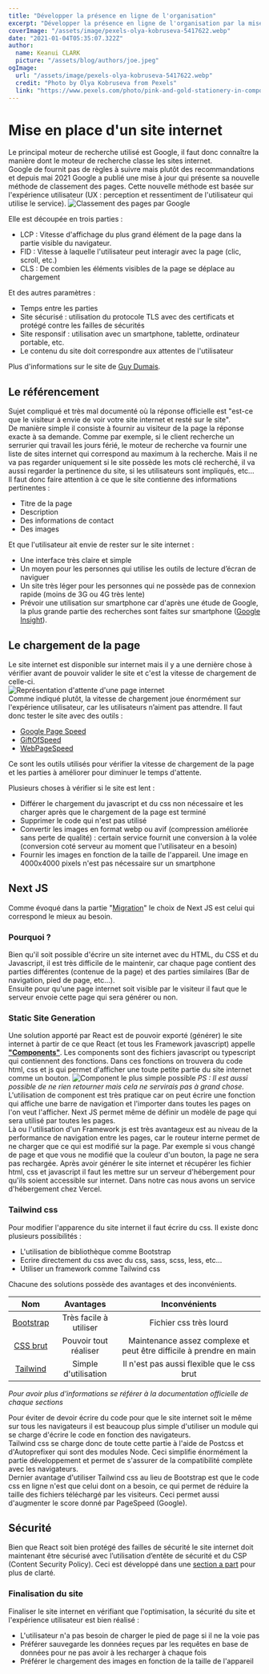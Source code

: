 ```yaml
---
title: "Développer la présence en ligne de l'organisation"
excerpt: "Développer la présence en ligne de l'organisation par la mise en place d'un site internet"
coverImage: "/assets/image/pexels-olya-kobruseva-5417622.webp"
date: "2021-01-04T05:35:07.322Z"
author:
  name: Keanui CLARK
  picture: "/assets/blog/authors/joe.jpeg"
ogImage:
  url: "/assets/image/pexels-olya-kobruseva-5417622.webp"
  credit: "Photo by Olya Kobruseva from Pexels"
  link: "https://www.pexels.com/photo/pink-and-gold-stationery-in-composition-5417622/?utm_content=attributionCopyText&utm_medium=referral&utm_source=pexels"
---
```


# Mise en place d'un site internet
Le principal moteur de recherche utilisé est Google, il faut donc connaître la manière dont le moteur de recherche classe les sites internet.  
Google de fournit pas de règles à suivre mais plutôt des recommandations et depuis mai 2021 Google a publié une mise à jour qui présente sa nouvelle méthode de classement des pages.
Cette nouvelle méthode est basée sur l'expérience utilisateur (UX : perception et ressentiment de l'utilisateur qui utilise le service).
![Classement des pages par Google](/assets/siteInternet/eff8c469fa030ffae2dba57ad165fbdaa5933f10-1080x1920.png)   

Elle est découpée en trois parties :
- LCP : Vitesse d'affichage du plus grand élément de la page dans la partie visible du navigateur.
- FID : Vitesse à laquelle l'utilisateur peut interagir avec la page (clic, scroll, etc.)
- CLS : De combien les éléments visibles de la page se déplace au chargement

Et des autres paramètres :
- Temps entre les parties
- Site sécurisé : utilisation du protocole TLS avec des certificats et protégé contre les failles de sécurités
- Site responsif : utilisation avec un smartphone, tablette, ordinateur portable, etc.
- Le contenu du site doit correspondre aux attentes de l'utilisateur

Plus d'informations sur le site de [Guy Dumais](https://guydumais.digital/fr/blog/pret-pour-la-mise-a-jour-experience-de-page-google/).

## Le référencement 
Sujet compliqué et très mal documenté où la réponse officielle est "est-ce que le visiteur à envie de voir votre site internet et resté sur le site".  
De manière simple il consiste à fournir au visiteur de la page la réponse exacte à sa demande. Comme par exemple, si le client recherche un serrurier qui travail les jours férié, le moteur de recherche va fournir une liste de sites internet qui correspond au maximum à la recherche. Mais il ne va pas regarder uniquement si le site possède les mots clé recherché, il va aussi regarder la pertinence du site, si les utilisateurs sont impliqués, etc...  
Il faut donc faire attention à ce que le site contienne des informations pertinentes :
- Titre de la page
- Description
- Des informations de contact
- Des images

Et que l'utilisateur ait envie de rester sur le site internet :
- Une interface très claire et simple
- Un moyen pour les personnes qui utilise les outils de lecture d’écran de naviguer
- Un site très léger pour les personnes qui ne possède pas de connexion rapide (moins de 3G ou 4G très lente)
- Prévoir une utilisation sur smartphone car d'après une étude de Google, la plus grande partie des recherches sont faites sur smartphone ([Google Insight](https://www.thinkwithgoogle.com/intl/fr-fr/insights/)).

## Le chargement de la page
Le site internet est disponible sur internet mais il y a une dernière chose à vérifier avant de pouvoir valider le site et c'est la vitesse de chargement de celle-ci.  
![Représentation d'attente d'une page internet](/assets/siteInternet/client_server.png)  
Comme indiqué plutôt, la vitesse de chargement joue énormément sur l'expérience utilisateur, car les utilisateurs n’aiment pas attendre. Il faut donc tester le site avec des outils :
- [Google Page Speed](https://developers.google.com/speed/pagespeed/insights/)
- [GiftOfSpeed](https://www.giftofspeed.com/)
- [WebPageSpeed](https://www.webpagetest.org/)

Ce sont les outils utilisés pour vérifier la vitesse de chargement de la page et les parties à améliorer pour diminuer le temps d'attente.  

Plusieurs choses à vérifier si le site est lent :
- Différer le chargement du javascript et du css non nécessaire et les charger après que le chargement de la page est terminé
- Supprimer le code qui n'est pas utilisé
- Convertir les images en format webp ou avif (compression améliorée sans perte de qualité) : certain service fournit une conversion à la volée (conversion coté serveur au moment que l'utilisateur en a besoin)
- Fournir les images en fonction de la taille de l'appareil. Une image en 4000x4000 pixels n'est pas nécessaire sur un smartphone
## Next JS
Comme évoqué dans la partie "[Migration](/Migration)" le choix de Next JS est celui qui correspond le mieux au besoin.

### Pourquoi ?
Bien qu'il soit possible d'écrire un site internet avec du HTML, du CSS et du Javascript, il est très difficile de le maintenir, car chaque page contient des parties différentes (contenue de la page) et des parties similaires (Bar de navigation, pied de page, etc…).  
Ensuite pour qu'une page internet soit visible par le visiteur il faut que le serveur envoie cette page qui sera générer ou non.

### Static Site Generation
Une solution apporté par React est de pouvoir exporté (générer) le site internet à partir de ce que React (et tous les Framework javascript) appelle [**"Components"**](https://reactjs.org/docs/react-component.html#gatsby-focus-wrapper).
Les components sont des fichiers javascript ou typescript qui contiennent des fonctions. Dans ces fonctions on trouvera du code html, css et js qui permet d'afficher une toute petite partie du site internet comme un bouton.
![Component le plus simple possible](/assets/siteInternet/component.png)
*PS : Il est aussi possible de ne rien retourner mais cela ne servirais pas à grand chose.*  
L'utilisation de component est très pratique car on peut écrire une fonction qui affiche une barre de navigation et l'importer dans toutes les pages on l'on veut l'afficher. Next JS permet même de définir un modèle de page qui sera utilisé par toutes les pages.  
Là ou l'utilisation d'un Framework js est très avantageux est au niveau de la performance de navigation entre les pages, car le routeur interne permet de ne charger que ce qui est modifié sur la page. Par exemple si vous changé de page et que vous ne modifié que la couleur d'un bouton, la page ne sera pas rechargée.
Après avoir générer le site internet et récupérer les fichier html, css et javascript il faut les mettre sur un serveur d'hébergement pour qu'ils soient accessible sur internet. Dans notre cas nous avons un service d'hébergement chez Vercel. 

### Tailwind css
Pour modifier l'apparence du site internet il faut écrire du css. 
Il existe donc plusieurs possibilités :
- L'utilisation de bibliothèque comme Bootstrap
- Ecrire directement du css avec du css, sass, scss, less, etc...
- Utiliser un framework comme Tailwind css

Chacune des solutions possède des avantages et des inconvénients.

| Nom | Avantages | Inconvénients |
| :---: | :---: | :---: |
| [Bootstrap](https://getbootstrap.com/) | Très facile à utiliser | Fichier css très lourd |
| [CSS brut](https://developer.mozilla.org/en-US/docs/Web/CSS) | Pouvoir tout réaliser | Maintenance assez complexe	et peut être difficile à prendre en main
| [Tailwind](https://tailwindcss.com/) | Simple d'utilisation | Il n'est pas aussi flexible que le css brut |

*Pour avoir plus d'informations se référer à la documentation officielle de chaque sections*

Pour éviter de devoir écrire du code pour que le site internet soit le même sur tous les navigateurs il est beaucoup plus simple d'utiliser un module qui se charge d'écrire le code en fonction des navigateurs.  
Tailwind css se charge donc de toute cette partie à l'aide de Postcss et d'Autoprefixer qui sont des modules Node. Ceci simplifie énormément la partie développement et permet de s'assurer de la compatibilité complète avec les navigateurs.  
Dernier avantage d'utiliser Tailwind css au lieu de Bootstrap est que le code css en ligne n'est que celui dont on a besoin, ce qui permet de réduire la taille des fichiers téléchargé par les visiteurs. Ceci permet aussi d'augmenter le score donné par PageSpeed (Google).

## Sécurité
Bien que React soit bien protégé des failles de sécurité le site internet doit maintenant être sécurisé avec l’utilisation d’entête de sécurité et du CSP (Content Security Policy). Ceci est développé dans une [section a part](/Header-csp) pour plus de clarté.

### Finalisation du site
Finaliser le site internet en vérifiant que l'optimisation, la sécurité du site et l'expérience utilisateur est bien réalisé :
- L'utilisateur n'a pas besoin de charger le pied de page si il ne la voie pas
- Préférer sauvegarde les données reçues par les requêtes en base de données pour ne pas avoir à les recharger à chaque fois
- Préférer le chargement des images en fonction de la taille de l'appareil